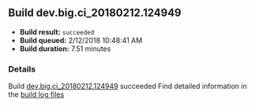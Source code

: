 ## Build dev.big.ci_20180212.124949
- **Build result:** `succeeded`
- **Build queued:** 2/12/2018 10:48:41 AM
- **Build duration:** 7.51 minutes
### Details
Build [dev.big.ci_20180212.124949](https://winappstudio.visualstudio.com/web/build.aspx?pcguid=a4ef43be-68ce-4195-a619-079b4d9834c2&builduri=vstfs%3a%2f%2f%2fBuild%2fBuild%2f24949) succeeded
Find detailed information in the [build log files](https://uwpctdiags.blob.core.windows.net/buildlogs/dev.big.ci_20180212.124949_logs.zip)
